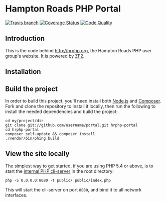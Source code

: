 Hampton Roads PHP Portal
==========================
[![Travis branch](https://img.shields.io/travis/hrphp/portal.svg?style=flat)](https://travis-ci.org/hrphp/portal) [![Coverage Status](http://img.shields.io/scrutinizer/coverage/g/hrphp/portal.svg?style=flat)](https://scrutinizer-ci.com/g/hrphp/portal/?branch=master) [![Code Quality](http://img.shields.io/scrutinizer/g/hrphp/portal.svg?style=flat)](https://scrutinizer-ci.com/g/hrphp/portal/?branch=master)

Introduction
------------
This is the code behind http://hrphp.org, the Hampton Roads PHP user group's website. It is powered by [ZF2](http://framework.zend.com/manual/2.0/en/user-guide/overview.html).

Installation
------------
## Build the project
In order to build this project, you'll need install both [Node.js](http://nodejs.org/) and [Composer](http://getcomposer.org). Fork and clone the repository to install it locally, then run the following to install the needed dependencies and build the project:

    cd my/project/dir
    git clone git://github.com/username/portal.git hrphp-portal
    cd hrphp-portal
    composer self-update && composer install
    ./vendor/bin/phing build 

## View the site locally
The simplest way to get started, if you are using PHP 5.4 or above, is to start the [internal PHP cli-server](http://php.net/manual/en/features.commandline.webserver.php) in the root directory:

    php -S 0.0.0.0:8080 -t public/ public/index.php

This will start the cli-server on port `8080`, and bind it to all network interfaces.
